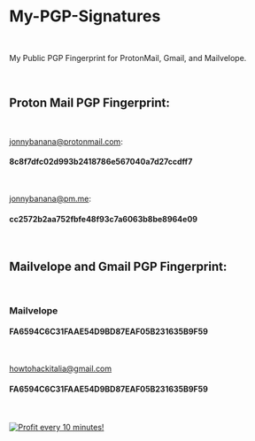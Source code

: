 # My-PGP-Signatures

</BR>

<p>My Public PGP  Fingerprint for ProtonMail, Gmail, and Mailvelope.</p>

</BR>

<h2>Proton Mail PGP Fingerprint:</h2>

</BR>


 jonnybanana@protonmail.com: <h4> 8c8f7dfc02d993b2418786e567040a7d27ccdff7</h4>

</BR>

 jonnybanana@pm.me: <h4> cc2572b2aa752fbfe48f93c7a6063b8be8964e09</h4>
 
 
 </BR>


<h2>Mailvelope and Gmail PGP Fingerprint:</h2>

</BR>

<h3>Mailvelope</h3> <h4> FA6594C6C31FAAE54D9BD87EAF05B231635B9F59</h4>

</BR>

howtohackitalia@gmail.com <h4> FA6594C6C31FAAE54D9BD87EAF05B231635B9F59</h4>

</BR>



</BR>

<a href="https://golden-farm.biz/?r=1673249" target="_blank">
<img src="https://golden-farm.biz/images/promo/en/728x90.gif"
alt="Profit every 10 minutes!"></a>

